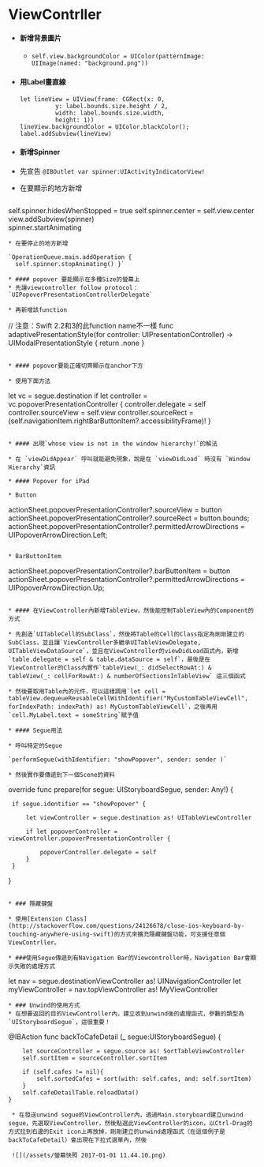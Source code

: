 # ViewContrller

* #### 新增背景圖片

  * `self.view.backgroundColor = UIColor(patternImage: UIImage(named: "background.png"))`
* #### 用Label畫直線

  ```
  let lineView = UIView(frame: CGRect(x: 0, 
            y: label.bounds.size.height / 2,
            width: label.bounds.size.width,
            height: 1)) 
  lineView.backgroundColor = UIColor.blackColor();
  label.addSubview(lineView)
  ```
* #### 新增Spinner

 * 先宣告 `@IBOutlet var spinner:UIActivityIndicatorView!`
 * 在要顯示的地方新增

   ```
self.spinner.hidesWhenStopped = true
self.spinner.center = self.view.center
view.addSubview\(spinner\)  
spinner.startAnimating

   ```
* 在要停止的地方新增

  `OperationQueue.main.addOperation {      
     self.spinner.stopAnimating() }`

* #### popover 要能顯示在多種Size的螢幕上
  * 先讓viewcontroller follow protocol：`UIPopoverPresentationControllerDelegate`

  * 再新增該function

  ```
  // 注意：Swift 2.2和3的此function name不一樣
  func adaptivePresentationStyle(for controller: UIPresentationController) -> UIModalPresentationStyle {
      return .none
  }
  ```

* #### popover要能正確切齊顯示在anchor下方

  * 使用下面方法

  ```
  let vc = segue.destination
  if let controller = vc.popoverPresentationController {
      controller.delegate = self
      controller.sourceView = self.view
      controller.sourceRect = (self.navigationItem.rightBarButtonItem?.accessibilityFrame)!
  }
  ```

* #### 出現`whose view is not in the window hierarchy!`的解法

  * 在 `viewDidAppear` 呼叫就能避免現象，說是在 `viewDidLoad` 時沒有 `Window Hierarchy`資訊

* #### Popover for iPad

  * Button

  ```
  actionSheet.popoverPresentationController?.sourceView = button
  actionSheet.popoverPresentationController?.sourceRect = button.bounds;
  actionSheet.popoverPresentationController?.permittedArrowDirections = UIPopoverArrowDirection.Left;
  ```

  * BarButtonItem

  ```
  actionSheet.popoverPresentationController?.barButtonItem = button
  actionSheet.popoverPresentationController?.permittedArrowDirections = UIPopoverArrowDirection.Up;
  ```

* #### 在ViewController內新增TableView，然後能控制TableView內的Component的方式

  * 先創造`UITableCell的SubClass`，然後將Table的Cell的Class指定為剛剛建立的SubClass，並且讓`ViewController多繼承UITableViewDelegate, UITableViewDataSource`，並且在ViewController的viewDidLoad函式內，新增`table.delegate = self & table.dataSource = self`，最後是在ViewController的Class內實作`tableView(_: didSelectRowAt:) & tableView(_: cellForRowAt:) & numberOfSectionsInTableView` 這三個函式

  * 然後要取用Table內的元件，可以這樣調用`let cell = tableView.dequeueReusableCellWithIdentifier("MyCustomTableViewCell", forIndexPath: indexPath) as! MyCustomTableViewCell`，之後再用`cell.MyLabel.text = someString`賦予值

* #### Segue用法

 * 呼叫特定的Segue

  `performSegue(withIdentifier: "showPopover", sender: sender )`

 * 然後實作要傳遞到下一個Scene的資料

  ```
  override func prepare(for segue: UIStoryboardSegue, sender: Any!) {

     if segue.identifier == "showPopover" {

         let viewController = segue.destination as! UITableViewController

         if let popoverController = viewController.popoverPresentationController {

             popoverController.delegate = self
         }
     }
  }
  ```

* ### 隱藏鍵盤

 * 使用[Extension Class](http://stackoverflow.com/questions/24126678/close-ios-keyboard-by-touching-anywhere-using-swift)的方式來擴充隱藏鍵盤功能，可支援任意個ViewContrller。

* ###使用Segue傳遞到有Navigation Bar的Viewcontroller時，Navigation Bar會顯示失敗的處理方式
  
 ```
 let nav = segue.destinationViewController as! UINavigationController
 let myViewController = nav.topViewController as! MyViewController
   ```
* ### Unwind的使用方式
  * 在想要返回的目的ViewController內，建立收到unwind後的處理函式，參數的類型為`UIStoryboardSegue`，這很重要！
```
@IBAction func backToCafeDetail (_ segue:UIStoryboardSegue) {
        
        let sourceController = segue.source as! SortTableViewController
        self.sortItem = sourceController.sortItem
        
        if (self.cafes != nil){
            self.sortedCafes = sort(with: self.cafes, and: self.sortItem)
        }
        self.cafeDetailTable.reloadData()
    } 
```
 * 在發送unwind segue的ViewController內，透過Main.storyboard建立unwind segue，先選取ViewController，然後點選此ViewController的icon，以Ctrl-Drag的方式拉到右邊的Exit icon上再放掉，剛剛建立的unwind處理函式（在這個例子是backToCafeDetail）會出現在下拉式選單內，然後
 
 ![](/assets/螢幕快照 2017-01-01 11.44.10.png)